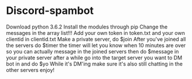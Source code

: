 # Discord-spambot
Download python 3.6.2
Install the modules through pip
Change the messages in the array list!!!
Add your own token in token.txt and your own clientid in clientid.txt
Make a private server, do $join
After you've joined all the servers do $timer
the timer will let you know when 10 minutes are over so you can actually message in the joined servers
then do $message in your private server
after a while go into the target server you want to DM bot in and do $yo
While it's DM'ing make sure it's also still chatting in the other servers
enjoy!
